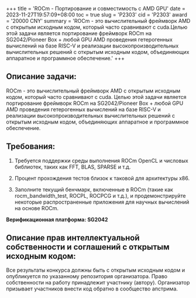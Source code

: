 +++
title = 'ROCm - Портирование и совместимость с AMD GPU'
date = 2023-11-27T19:57:09+08:00
toc = true
slug = 'P2303'
cid = 'P2303'
award = '20000 CNY'
summary = 'ROCm - это вычислительный фреймворк AMD с открытым исходным кодом, который часто сравнивают с cuda.Целью этой задачи является портирование фреймворк ROCm на SG2042/Pioneer Box + любой GPU AMD проведения гетерогенных вычислений на базе RISC-V и реализации высокопроизводительных вычислительных решений с открытым исходным кодом, объединяющих аппаратное и программное обеспечение.'
+++

## Описание задачи:

ROCm - это вычислительный фреймворк AMD с открытым исходным кодом, который часто сравнивают с cuda. Целью этой задачи является портирование фреймворк ROCm на SG2042/Pioneer Box + любой GPU AMD проведения гетерогенных вычислений на базе RISC-V и реализации высокопроизводительных вычислительных решений с открытым исходным кодом, объединяющих аппаратное и программное обеспечение.

## Требования:

1. Требуется поддержки среды выполнения ROCm OpenCL и числовых библиотек, таких как FFT, BLAS, SPARSE и т.д.
2. Процент прохождения тестов близок к таковой для архитектуры x86.

3. Заполните текущий бенчмарк, включенные в ROCm (такие как rocm_bandwidth_test, ROCPL, ROCPCG и т.д.), и продемонстрируйте некоторые распространенные приложения для научных вычислений на основе ROCm.

**Верификационная платформа: SG2042**

## Описание прав интеллектуальной собственности и соглашений с открытым исходным кодом:

Все результаты конкурса должны быть с открытым исходным кодом и опубликуется по указанному репозитория организатора. Право собственности на работу принадлежит участнику (автору). Организатор призывает участников внести код обратно в сообщество апстрима.